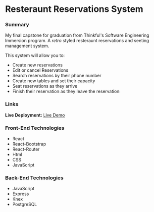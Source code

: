 # Resteraunt Reservations System  
### Summary  
My final capstone for graduation from Thinkful's Software Engineering Immersion program. A *retro* styled resteraunt reservations and seeting management system.  
  
This system will allow you to:  
* Create new reservations  
* Edit or cancel Reservations  
* Search reservations by their phone number  
* Create new tables and set their capacity  
* Seat reservations as they arrive  
* Finish their reservation as they leave the reservation  
  
### Links  
**Live Deployment:** [Live Demo](https://ms-finalcap-frontend.herokuapp.com/dashboard)  
  
### Front-End Technologies  
* React  
* React-Bootstrap  
* React-Router  
* Html  
* CSS  
* JavaScript  
  
### Back-End Technologies  
* JavaScript  
* Express  
* Knex  
* PostgreSQL  

